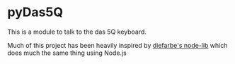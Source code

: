 # pyDas5Q

This is a module to talk to the das 5Q keyboard.

Much of this project has been heavily inspired by [diefarbe's node-lib](https://github.com/diefarbe/node-lib) which does much the same thing using Node.js